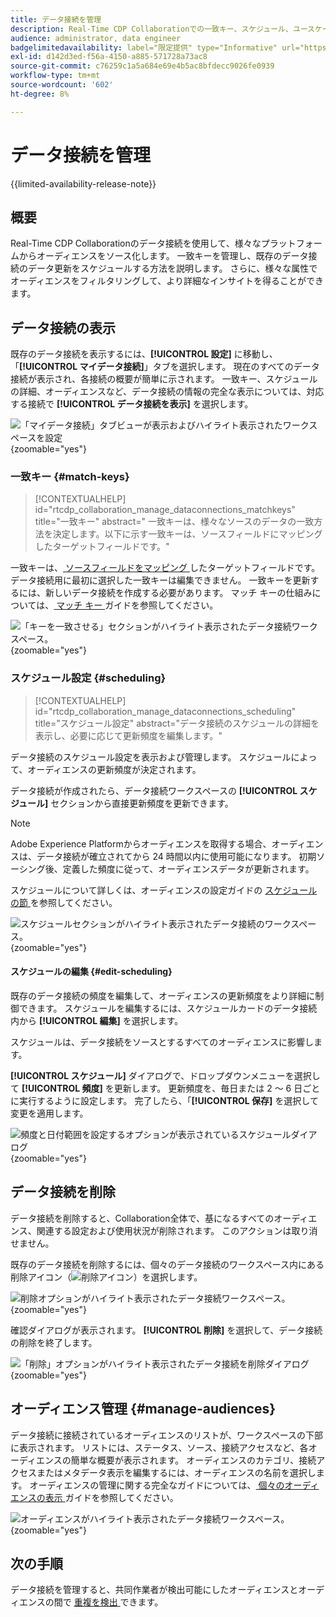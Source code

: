 ```yaml
---
title: データ接続を管理
description: Real-Time CDP Collaborationでの一致キー、スケジュール、ユースケース、オーディエンスフィルタリングなど、データ接続を管理する方法について説明します
audience: administrator, data engineer
badgelimitedavailability: label="限定提供" type="Informative" url="https://helpx.adobe.com/jp/legal/product-descriptions/real-time-customer-data-platform-collaboration.html newtab=true"
exl-id: d142d3ed-f56a-4150-a885-571728a73ac8
source-git-commit: c76259c1a5a684e69e4b5ac8bfdecc9026fe0939
workflow-type: tm+mt
source-wordcount: '602'
ht-degree: 8%

---
```


# データ接続を管理

{{limited-availability-release-note}}

## 概要

Real-Time CDP Collaborationのデータ接続を使用して、様々なプラットフォームからオーディエンスをソース化します。 一致キーを管理し、既存のデータ接続のデータ更新をスケジュールする方法を説明します。 さらに、様々な属性でオーディエンスをフィルタリングして、より詳細なインサイトを得ることができます。

## データ接続の表示

既存のデータ接続を表示するには、**[!UICONTROL 設定]** に移動し、「**[!UICONTROL マイデータ接続]**」タブを選択します。 現在のすべてのデータ接続が表示され、各接続の概要が簡単に示されます。 一致キー、スケジュールの詳細、オーディエンスなど、データ接続の情報の完全な表示については、対応する接続で **[!UICONTROL データ接続を表示]** を選択します。

![ 「マイデータ接続」タブビューが表示およびハイライト表示されたワークスペースを設定 ](/help/assets/setup/manage-data-connection/my-data-connections.png){zoomable="yes"}

### 一致キー {#match-keys}

>[!CONTEXTUALHELP]
>id="rtcdp_collaboration_manage_dataconnections_matchkeys"
>title="一致キー"
>abstract=" 一致キーは、様々なソースのデータの一致方法を決定します。以下に示す一致キーは、ソースフィールドにマッピングしたターゲットフィールドです。"

一致キーは、[ ソースフィールドをマッピング ](./onboard-audiences.md#map-fields) したターゲットフィールドです。 データ接続用に最初に選択した一致キーは編集できません。 一致キーを更新するには、新しいデータ接続を作成する必要があります。 マッチ キーの仕組みについては、[ マッチ キー ](./onboard-account.md#set-up-match-keys) ガイドを参照してください。

![ 「キーを一致させる」セクションがハイライト表示されたデータ接続ワークスペース。](/help/assets/setup/manage-data-connection/view-data-connection-match-keys.png){zoomable="yes"}

### スケジュール設定 {#scheduling}

>[!CONTEXTUALHELP]
>id="rtcdp_collaboration_manage_dataconnections_scheduling"
>title="スケジュール設定"
>abstract="データ接続のスケジュールの詳細を表示し、必要に応じて更新頻度を編集します。"

データ接続のスケジュール設定を表示および管理します。 スケジュールによって、オーディエンスの更新頻度が決定されます。

データ接続が作成されたら、データ接続ワークスペースの **[!UICONTROL スケジュール]** セクションから直接更新頻度を更新できます。

>[!NOTE]
>
>Adobe Experience Platformからオーディエンスを取得する場合、オーディエンスは、データ接続が確立されてから 24 時間以内に使用可能になります。 初期ソーシング後、定義した頻度に従って、オーディエンスデータが更新されます。

スケジュールについて詳しくは、オーディエンスの設定ガイドの [ スケジュールの節 ](/help/guide/setup/onboard-audiences.md#schedule) を参照してください。

![ スケジュールセクションがハイライト表示されたデータ接続のワークスペース。](/help/assets/setup/manage-data-connection/view-data-connection-scheduling.png){zoomable="yes"}

#### スケジュールの編集 {#edit-scheduling}

既存のデータ接続の頻度を編集して、オーディエンスの更新頻度をより詳細に制御できます。 スケジュールを編集するには、スケジュールカードのデータ接続内から **[!UICONTROL 編集]** を選択します。

スケジュールは、データ接続をソースとするすべてのオーディエンスに影響します。

**[!UICONTROL スケジュール]** ダイアログで、ドロップダウンメニューを選択して **[!UICONTROL 頻度]** を更新します。 更新頻度を、毎日または 2 ～ 6 日ごとに実行するように設定します。 完了したら、「**[!UICONTROL 保存]** を選択して変更を適用します。

![ 頻度と日付範囲を設定するオプションが表示されているスケジュールダイアログ ](../../assets/setup/manage-data-connection/scheduling-dialog.png){zoomable="yes"}

## データ接続を削除

データ接続を削除すると、Collaboration全体で、基になるすべてのオーディエンス、関連する設定および使用状況が削除されます。 このアクションは取り消せません。

既存のデータ接続を削除するには、個々のデータ接続のワークスペース内にある削除アイコン（![ 削除アイコン ](/help/assets/common/delete.svg)）を選択します。

![ 削除オプションがハイライト表示されたデータ接続ワークスペース。](/help/assets/setup/manage-data-connection/delete-data-connection.png){zoomable="yes"}

確認ダイアログが表示されます。 **[!UICONTROL 削除]** を選択して、データ接続の削除を終了します。

![ 「削除」オプションがハイライト表示されたデータ接続を削除ダイアログ ](/help/assets/setup/manage-data-connection/delete-data-connection-confirm.png){zoomable="yes"}

## オーディエンス管理 {#manage-audiences}

データ接続に接続されているオーディエンスのリストが、ワークスペースの下部に表示されます。 リストには、ステータス、ソース、接続アクセスなど、各オーディエンスの簡単な概要が表示されます。 オーディエンスのカテゴリ、接続アクセスまたはメタデータ表示を編集するには、オーディエンスの名前を選択します。 オーディエンスの管理に関する完全なガイドについては、[ 個々のオーディエンスの表示 ](./onboard-audiences.md#view-individual-audiences) ガイドを参照してください。

![ オーディエンスがハイライト表示されたデータ接続ワークスペース。](/help/assets/setup/manage-data-connection/view-data-connection-manage-audiences.png){zoomable="yes"}

## 次の手順

データ接続を管理すると、共同作業者が検出可能にしたオーディエンスとオーディエンスの間で [ 重複を検出 ](/help/guide/collaborate/discover.md) できます。
